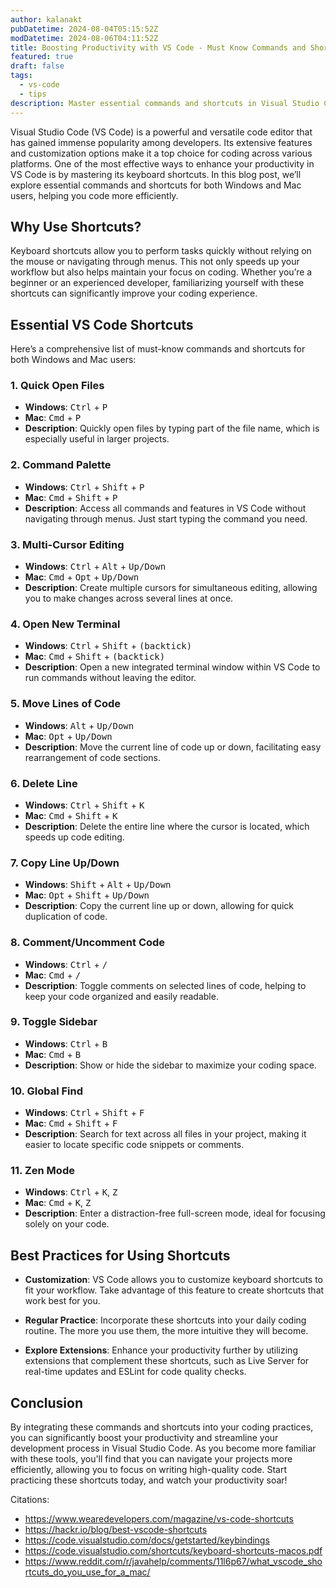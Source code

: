 ```yaml
---
author: kalanakt
pubDatetime: 2024-08-04T05:15:52Z
modDatetime: 2024-08-06T04:11:52Z
title: Boosting Productivity with VS Code - Must Know Commands and Shortcuts
featured: true
draft: false
tags:
  - vs-code
  - tips
description: Master essential commands and shortcuts in Visual Studio Code to enhance your productivity and streamline your coding workflow.
---
```


Visual Studio Code (VS Code) is a powerful and versatile code editor that has gained immense popularity among developers. Its extensive features and customization options make it a top choice for coding across various platforms. One of the most effective ways to enhance your productivity in VS Code is by mastering its keyboard shortcuts. In this blog post, we’ll explore essential commands and shortcuts for both Windows and Mac users, helping you code more efficiently.

## Why Use Shortcuts?

Keyboard shortcuts allow you to perform tasks quickly without relying on the mouse or navigating through menus. This not only speeds up your workflow but also helps maintain your focus on coding. Whether you’re a beginner or an experienced developer, familiarizing yourself with these shortcuts can significantly improve your coding experience.

## Essential VS Code Shortcuts

Here’s a comprehensive list of must-know commands and shortcuts for both Windows and Mac users:

### 1. Quick Open Files

- **Windows**: <kbd>Ctrl</kbd> + <kbd>P</kbd>
- **Mac**: <kbd>Cmd</kbd> + <kbd>P</kbd>
- **Description**: Quickly open files by typing part of the file name, which is especially useful in larger projects.

### 2. Command Palette

- **Windows**: <kbd>Ctrl</kbd> + <kbd>Shift</kbd> + <kbd>P</kbd>
- **Mac**: <kbd>Cmd</kbd> + <kbd>Shift</kbd> + <kbd>P</kbd>
- **Description**: Access all commands and features in VS Code without navigating through menus. Just start typing the command you need.

### 3. Multi-Cursor Editing

- **Windows**: <kbd>Ctrl</kbd> + <kbd>Alt</kbd> + <kbd>Up/Down</kbd>
- **Mac**: <kbd>Cmd</kbd> + <kbd>Opt</kbd> + <kbd>Up/Down</kbd>
- **Description**: Create multiple cursors for simultaneous editing, allowing you to make changes across several lines at once.

### 4. Open New Terminal

- **Windows**: <kbd>Ctrl</kbd> + <kbd>Shift</kbd> + <kbd>(backtick)</kbd>
- **Mac**: <kbd>Cmd</kbd> + <kbd>Shift</kbd> + <kbd>(backtick)</kbd>
- **Description**: Open a new integrated terminal window within VS Code to run commands without leaving the editor.

### 5. Move Lines of Code

- **Windows**: <kbd>Alt</kbd> + <kbd>Up/Down</kbd>
- **Mac**: <kbd>Opt</kbd> + <kbd>Up/Down</kbd>
- **Description**: Move the current line of code up or down, facilitating easy rearrangement of code sections.

### 6. Delete Line

- **Windows**: <kbd>Ctrl</kbd> + <kbd>Shift</kbd> + <kbd>K</kbd>
- **Mac**: <kbd>Cmd</kbd> + <kbd>Shift</kbd> + <kbd>K</kbd>
- **Description**: Delete the entire line where the cursor is located, which speeds up code editing.

### 7. Copy Line Up/Down

- **Windows**: <kbd>Shift</kbd> + <kbd>Alt</kbd> + <kbd>Up/Down</kbd>
- **Mac**: <kbd>Opt</kbd> + <kbd>Shift</kbd> + <kbd>Up/Down</kbd>
- **Description**: Copy the current line up or down, allowing for quick duplication of code.

### 8. Comment/Uncomment Code

- **Windows**: <kbd>Ctrl</kbd> + <kbd>/</kbd>
- **Mac**: <kbd>Cmd</kbd> + <kbd>/</kbd>
- **Description**: Toggle comments on selected lines of code, helping to keep your code organized and easily readable.

### 9. Toggle Sidebar

- **Windows**: <kbd>Ctrl</kbd> + <kbd>B</kbd>
- **Mac**: <kbd>Cmd</kbd> + <kbd>B</kbd>
- **Description**: Show or hide the sidebar to maximize your coding space.

### 10. Global Find

- **Windows**: <kbd>Ctrl</kbd> + <kbd>Shift</kbd> + <kbd>F</kbd>
- **Mac**: <kbd>Cmd</kbd> + <kbd>Shift</kbd> + <kbd>F</kbd>
- **Description**: Search for text across all files in your project, making it easier to locate specific code snippets or comments.

### 11. Zen Mode

- **Windows**: <kbd>Ctrl</kbd> + <kbd>K</kbd>, <kbd>Z</kbd>
- **Mac**: <kbd>Cmd</kbd> + <kbd>K</kbd>, <kbd>Z</kbd>
- **Description**: Enter a distraction-free full-screen mode, ideal for focusing solely on your code.

## Best Practices for Using Shortcuts

- **Customization**: VS Code allows you to customize keyboard shortcuts to fit your workflow. Take advantage of this feature to create shortcuts that work best for you.

- **Regular Practice**: Incorporate these shortcuts into your daily coding routine. The more you use them, the more intuitive they will become.

- **Explore Extensions**: Enhance your productivity further by utilizing extensions that complement these shortcuts, such as Live Server for real-time updates and ESLint for code quality checks.

## Conclusion

By integrating these commands and shortcuts into your coding practices, you can significantly boost your productivity and streamline your development process in Visual Studio Code. As you become more familiar with these tools, you'll find that you can navigate your projects more efficiently, allowing you to focus on writing high-quality code. Start practicing these shortcuts today, and watch your productivity soar!

Citations:

- <https://www.wearedevelopers.com/magazine/vs-code-shortcuts>
- <https://hackr.io/blog/best-vscode-shortcuts>
- <https://code.visualstudio.com/docs/getstarted/keybindings>
- <https://code.visualstudio.com/shortcuts/keyboard-shortcuts-macos.pdf>
- <https://www.reddit.com/r/javahelp/comments/11l6p67/what_vscode_shortcuts_do_you_use_for_a_mac/>
